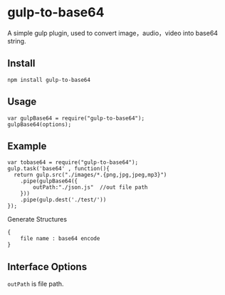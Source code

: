 # gulp-to-base64

A simple gulp plugin, used to convert image，audio，video into base64 string.

## Install

    npm install gulp-to-base64

## Usage

    var gulpBase64 = require("gulp-to-base64");
    gulpBase64(options);

## Example

    var tobase64 = require("gulp-to-base64");
    gulp.task('base64' , function(){
      return gulp.src("./images/*.{png,jpg,jpeg,mp3}")
		.pipe(gulpBase64({
			outPath:"./json.js"  //out file path
		}))
		.pipe(gulp.dest('./test/'))
    });

Generate Structures

	{
		file name : base64 encode
	}

## Interface Options


`outPath` is file path.


